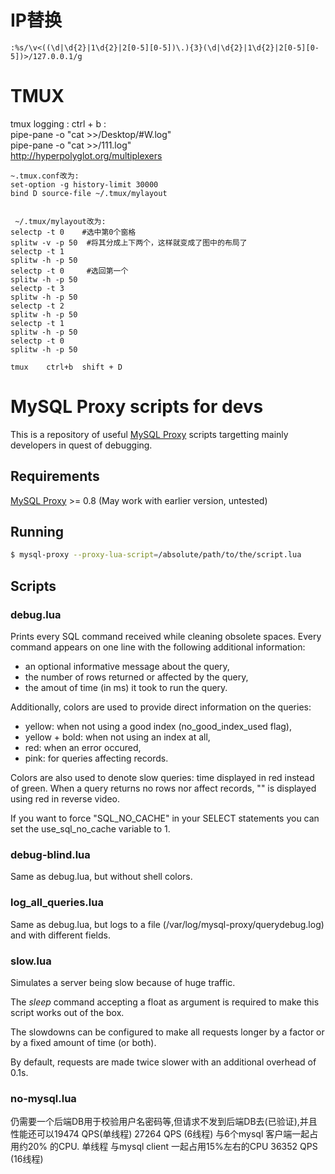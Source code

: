IP替换
=======
```
:%s/\v<((\d|\d{2}|1\d{2}|2[0-5][0-5])\.){3}(\d|\d{2}|1\d{2}|2[0-5][0-5])>/127.0.0.1/g
```

TMUX
=====================

tmux logging  :  ctrl  + b   : <br>
pipe-pane -o "cat >>/Desktop/#W.log" <br>
pipe-pane -o "cat >>/111.log" <br>
http://hyperpolyglot.org/multiplexers

```
~.tmux.conf改为:
set-option -g history-limit 30000
bind D source-file ~/.tmux/mylayout


 ~/.tmux/mylayout改为:
selectp -t 0    #选中第0个窗格
splitw -v -p 50  #将其分成上下两个，这样就变成了图中的布局了
selectp -t 1
splitw -h -p 50
selectp -t 0     #选回第一个
splitw -h -p 50
selectp -t 3
splitw -h -p 50
selectp -t 2
splitw -h -p 50
selectp -t 1
splitw -h -p 50
selectp -t 0
splitw -h -p 50

tmux    ctrl+b  shift + D

```


MySQL Proxy scripts for devs
============================

This is a repository of useful [MySQL Proxy][mysql-proxy] scripts targetting
mainly developers in quest of debugging.

Requirements
------------

[MySQL Proxy][mysql-proxy] >= 0.8 (May work with earlier version, untested)

Running
-------

```bash
$ mysql-proxy --proxy-lua-script=/absolute/path/to/the/script.lua
```

Scripts
-------

### debug.lua

Prints every SQL command received while cleaning obsolete spaces. Every
command appears on one line with the following additional information:

* an optional informative message about the query,
* the number of rows returned or affected by the query,
* the amout of time (in ms) it took to run the query.

Additionally, colors are used to provide direct information on the queries:

* yellow: when not using a good index (no\_good\_index\_used flag),
* yellow + bold: when not using an index at all,
* red: when an error occured,
* pink: for queries affecting records.

Colors are also used to denote slow queries: time displayed in red instead of
green. When a query returns no rows nor affect records, "<NONE>" is displayed
using red in reverse video.

If you want to force "SQL_NO_CACHE" in your SELECT statements you can set the use_sql_no_cache variable to 1.

### debug-blind.lua

Same as debug.lua, but without shell colors.

### log_all_queries.lua

Same as debug.lua, but logs to a file (/var/log/mysql-proxy/querydebug.log) and with different fields.

### slow.lua

Simulates a server being slow because of huge traffic.

The *sleep* command accepting a float as argument is required to make this
script works out of the box.

The slowdowns can be configured to make all requests longer by a factor or by
a fixed amount of time (or both).

By default, requests are made twice slower with an additional overhead of 0.1s.

[mysql-proxy]: http://forge.mysql.com/wiki/MySQL_Proxy

### no-mysql.lua

仍需要一个后端DB用于校验用户名密码等,但请求不发到后端DB去(已验证),并且性能还可以19474 QPS(单线程)  27264 QPS (6线程)  与6个mysql 客户端一起占用约20% 的CPU.    单线程 与mysql client 一起占用15%左右的CPU  36352  QPS (16线程)
